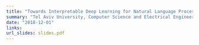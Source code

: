 ```yaml
---
title: "Towards Interpretable Deep Learning for Natural Language Processing"
summary: "Tel Aviv University, Computer Science and Electrical Engineering Colloquia<br>Weizmann Institute, Machine Learning Seminar<br>The Hebrew University, Computer Science Colloquium<br>Technion, Computer Science, Electrical Engineering, and Industrial Engineering Colloquia"
date: "2018-12-01"
links:
url_slides: slides.pdf
---
```

